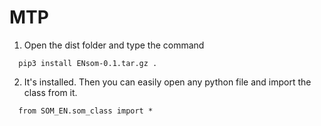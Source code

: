 # MTP
1. Open the dist folder and type the command 
```
  pip3 install ENsom-0.1.tar.gz .
```
2. It's installed. Then you can easily open any python file and import the class from it.
```
  from SOM_EN.som_class import *
```

